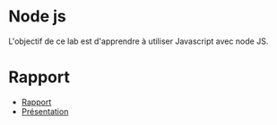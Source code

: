 # Node js

L'objectif de ce lab est d'apprendre à utiliser Javascript avec node JS.

# Rapport 

- [Rapport](https://labs-web.github.io/lab-nodejs/pkg_global/rapport)
- [Présentation](https://labs-web.github.io/lab-nodejs/pkg_global/presentation)
